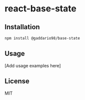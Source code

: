 # react-base-state

## Installation

```bash
npm install @gaddario98/base-state
```

## Usage

[Add usage examples here]

## License

MIT
